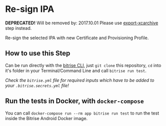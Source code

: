 # Re-sign IPA

__DEPRECATED!__
Will be removed by: 2017.10.01
Please use [export-xcarchive](https://github.com/bitrise-steplib/steps-export-xcarchive) step instead.

Re-sign the selected IPA with new Certificate and Provisioning Profile.

## How to use this Step

Can be run directly with the [bitrise CLI](https://github.com/bitrise-io/bitrise),
just `git clone` this repository, `cd` into it's folder in your Terminal/Command Line
and call `bitrise run test`.

*Check the `bitrise.yml` file for required inputs which have to be
added to your `.bitrise.secrets.yml` file!*

## Run the tests in Docker, with `docker-compose`

You can call `docker-compose run --rm app bitrise run test` to run the test
inside the Bitrise Android Docker image.
